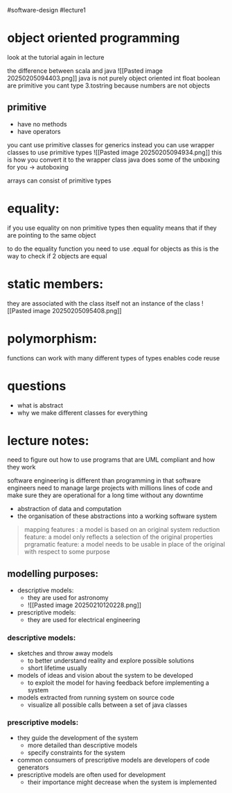 #software-design #lecture1 
# object oriented programming
look at the tutorial again in lecture 

the difference between scala and java 
![[Pasted image 20250205094403.png]]
java is not purely object oriented
int float boolean are primitive 
you cant type 3.tostring because numbers are not objects

## primitive 
- have no methods
- have operators


you cant use primitive classes for generics
instead you can use wrapper classes to use primitive types
![[Pasted image 20250205094934.png]]
this is how you convert it to the wrapper class
java does some of the unboxing for you -> autoboxing 

arrays can consist of primitive types 

# equality:
if you use equality on non primitive types then equality means that if they are pointing to the same object 

to do the equality function you need to use .equal for objects as this is the way to check if 2 objects are equal 


# static members:
they are associated with the class itself not an instance of the class
![[Pasted image 20250205095408.png]]

# polymorphism:
functions can work with many different types of types
enables code reuse 

# questions
- what is abstract
- why we make different classes for everything


# lecture notes:
need to figure out how to use programs that are UML compliant and how they work

software engineering is different than programming in that software engineers need to manage large projects with millions lines of code and make sure they are operational for a long time without any downtime

- abstraction of data and computation
- the organisation of these abstractions into a working software system


>mapping features : a model is based on an original system 
reduction feature: a model only reflects a selection of the original properties
prgramatic feature: a model needs to be usable in place of the original with respect to some purpose


## modelling purposes:
- descriptive models:
	- they are used for astronomy 
	- ![[Pasted image 20250210120228.png]]
- prescriptive models:
	- they are used for electrical engineering

### descriptive models:
- sketches and throw away models
	- to better understand reality and explore possible solutions 
	- short lifetime usually
- models of ideas and vision about the system to be developed 
	- to exploit the model for having feedback before implementing a system
- models extracted from running system on source code
	- visualize all possible calls between a set of java classes


### prescriptive models:
- they guide the development of the system
	- more detailed than descriptive models 
	- specify constraints for the system 
- common consumers of prescriptive models are developers of code generators 
- prescriptive models are often used for development
	- their importance might decrease when the system is implemented

